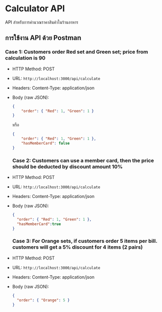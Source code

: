 # Calculator API

API สำหรับการคำนวณราคาสินค้าในร้านอาหาร

## การใช้งาน API ด้วย Postman

### Case 1: Customers order Red set and Green set; price from calculation is 90

- HTTP Method: POST
- URL: `http://localhost:3000/api/calculate`
- Headers: Content-Type: application/json
- Body (raw JSON):
  ```json
  {
      "order": { "Red": 1, "Green": 1 }
  }
  ```
  หรือ
  ```json
  {
      "order": { "Red": 1, "Green": 1 },
      "hasMemberCard": false
  }
  ```
  ### Case 2: Customers can use a member card, then the price should be deducted by discount amount 10%

- HTTP Method: POST
- URL: `http://localhost:3000/api/calculate`
- Headers: Content-Type: application/json
- Body (raw JSON):
  ```json
  {
    "order": { "Red": 1, "Green": 1 },
    "hasMemberCard":true
  }
  ```
  ### Case 3: For Orange sets, if customers order 5 items per bill. customers will get a 5% discount for 4 items (2 pairs)

- HTTP Method: POST
- URL: `http://localhost:3000/api/calculate`
- Headers: Content-Type: application/json
- Body (raw JSON):
  ```json
  {
    "order": { "Orange": 5 }
  }
  ```